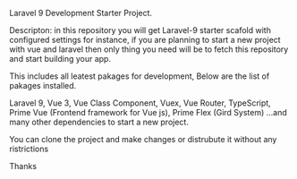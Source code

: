 Laravel 9 Development Starter Project.

Descripton:
in this repository you will get Laravel-9 starter scafold with configured settings for instance, if you are planning to start a new project with vue and laravel then only thing you need will be to fetch this repository and start building your app.

This includes all leatest pakages for development,
Below are the list of pakages installed.

Laravel 9,
Vue 3,
Vue Class Component,
Vuex,
Vue Router,
TypeScript,
Prime Vue (Frontend framework for Vue js),
Prime Flex (Gird System) ...and many other dependencies to start a new project.


You can clone the project and make changes or distrubute it without any ristrictions

Thanks

